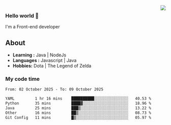<img align='right' src="https://github-readme-stats.vercel.app/api?username=jumodada&show_icons=true&theme=vue">

### Hello world 👋

I'm a Front-end developer 
    
## About
-  **Learning :** Java | NodeJs
-  **Languages :** Javascript | Java
-  **Hobbies:** Dota | The Legend of Zelda

### My code time

<!--START_SECTION:waka-->

```txt
From: 02 October 2025 - To: 09 October 2025

YAML         1 hr 16 mins    ██████████░░░░░░░░░░░░░░░   40.53 %
Python       35 mins         ████▓░░░░░░░░░░░░░░░░░░░░   18.96 %
Java         25 mins         ███▒░░░░░░░░░░░░░░░░░░░░░   13.22 %
Other        16 mins         ██▒░░░░░░░░░░░░░░░░░░░░░░   08.73 %
Git Config   11 mins         █▒░░░░░░░░░░░░░░░░░░░░░░░   05.97 %
```

<!--END_SECTION:waka-->
